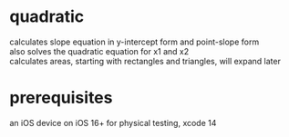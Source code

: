 # quadratic
calculates slope equation in y-intercept form and point-slope form  
also solves the quadratic equation for x1 and x2  
calculates areas, starting with rectangles and triangles, will expand later
# prerequisites
an iOS device on iOS 16+ for physical testing, xcode 14